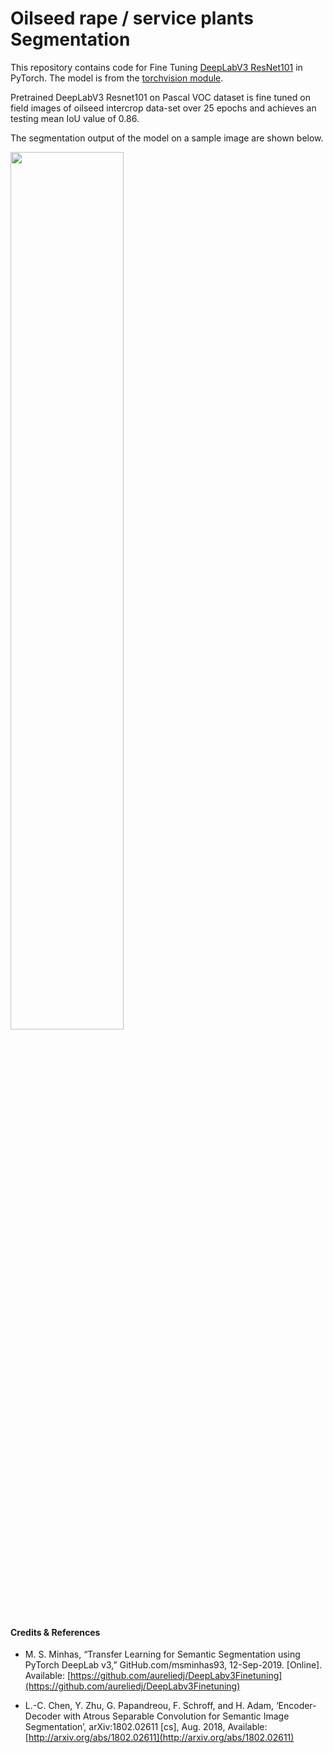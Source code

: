# Oilseed rape / service plants Segmentation

This repository contains code for Fine Tuning [DeepLabV3 ResNet101](https://arxiv.org/abs/1706.05587) in PyTorch. The model is from the [torchvision module](https://pytorch.org/docs/stable/torchvision/models.html#semantic-segmentation). 

Pretrained DeepLabV3 Resnet101 on Pascal VOC dataset is fine tuned on field images of oilseed intercrop data-set over 25 epochs and achieves an testing mean IoU value of 0.86.

The segmentation output of the model on a sample image are shown below.

<img src="https://live.staticflickr.com/65535/51691461915_dc945f0c04_o_d.png" width=60% >



#### Credits & References

- M. S. Minhas, “Transfer Learning for Semantic Segmentation using PyTorch DeepLab v3,” GitHub.com/msminhas93, 12-Sep-2019. [Online]. Available: [https://github.com/aureliedj/DeepLabv3Finetuning](https://github.com/aureliedj/DeepLabv3Finetuning)

- L.-C. Chen, Y. Zhu, G. Papandreou, F. Schroff, and H. Adam, ‘Encoder-Decoder with Atrous Separable Convolution for Semantic Image Segmentation’, arXiv:1802.02611 [cs], Aug. 2018, Available: [http://arxiv.org/abs/1802.02611](http://arxiv.org/abs/1802.02611)






